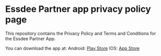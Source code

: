 # Essdee Partner app privacy policy page

This repository contains the Privacy Policy and Terms and Conditions for the Essdee Partner App.

You can download the app at:
Android: [Play Store](https://play.google.com/store/apps/details?id=com.essdeegroups.partners)
IOS: [App Store](https://apps.apple.com/us/app/id1528483758)
